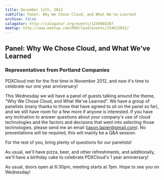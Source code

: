 ```yaml
---
title: December 11th, 2013
subtitle: Panel: Why We Chose Cloud, and What We've Learned
archive: false
calagator: http://calagator.org/events/1250465307
meetup: http://www.meetup.com/PDXCloud/events/154612032/
---
```


## Panel: Why We Chose Cloud, and What We've Learned
### Representatives from Portland Companies

PDXCloud met for the first time in November 2012, and now it's time to celebrate our one year anniversary!

This Wednesday we will have a panel of guests talking around the theme, "Why We Chose Cloud, and What We've Learned". We have a group of panelists (many thanks to those that have agreed to sit on the panel so far), and we still have room for a few more if anyone is interested. If you have any inclination to answer questions about your company's use of cloud technologies and the factors and decisions that went into selecting those technologies, please send me an email (jason.lapier@gmail.com). No presentations will be required, this will mainly be a Q&A session.

For the rest of you, bring plenty of questions for our panelists!

As usual, we'll have pizza, beer, and other refreshments, and additionally, we'll have a birthday cake to celebrate PDXCloud's 1 year anniversary!

As usual, doors open at 6:30pm, meeting starts at 7pm. Hope to see you on Wednesday!
